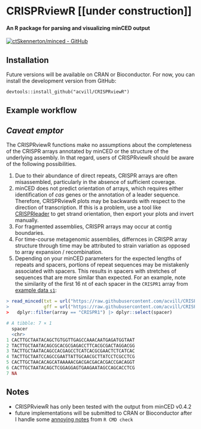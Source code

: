 

# CRISPRviewR [[under construction]]

#### An R package for parsing and visualizing minCED output
[![ctSkennerton/minced - GitHub](https://gh-card.dev/repos/ctSkennerton/minced.svg)](https://github.com/ctSkennerton/minced)

## Installation

Future versions will be available on CRAN or Bioconductor. For now, you can install the development version from GitHub:
```
devtools::install_github("acvill/CRISPRviewR")
```

## Example workflow
 

## *Caveat emptor*

The CRISPRviewR functions make no assumptions about the completeness of the CRISPR arrays annotated by minCED or the structure of the underlying assembly. 
In that regard, users of CRISPRviewR should be aware of the following possibilities.  
 1. Due to their abundance of direct repeats, CRISPR arrays are often misassembled, particularly in the absence of sufficient coverage.
 2. minCED does not predict orientation of arrays, which requires either identification of *cas* genes or the annotation of a leader sequence. Therefore, CRISPRviewR plots may be backwards with respect to the direction of transcription. If this is a problem, use a tool like [CRISPRleader](https://doi.org/10.1093/bioinformatics/btw454) to get strand orientation, then export your plots and invert manually. 
 3. For fragmented assemblies, CRISPR arrays may occur at contig boundaries.
 4. For time-course metagenomic assemblies, differnces in CRISPR array structure through time may be attributed to strain variation as opposed to array expansion / recombination.
 5. Depending on your minCED parameters for the expected lengths of repeats and spacers, portions of repeat sequences may be mistakenly associated with spacers. This results in spacers with stretches of sequences that are more similar than expected. For an example, note the similarity of the first 16 nt of each spacer in the `CRISPR1` array from [example data `s1`](https://github.com/acvill/CRISPRviewR/tree/master/example_data_minced):
```r
> read_minced(txt = url("https://raw.githubusercontent.com/acvill/CRISPRviewR/master/example_data_minced/s1.txt"),
>             gff = url("https://raw.githubusercontent.com/acvill/CRISPRviewR/master/example_data_minced/s1.gff")) |>
>   dplyr::filter(array == "CRISPR1") |> dplyr::select(spacer)

# A tibble: 7 × 1
  spacer                                        
  <chr>                                         
1 CACTTGCTAATACAGCTGTGGTTGAGCCAAACAATGAGATGGTAAT
2 TACTTGCTAATACAGCGCACGCGAGACCTTCACGCGACTAGGACGG
3 TACTTGCTAATACAGCCACGAGCCTCATCACGCGAACTCTCATCAC
4 TACTTGCTAATCCAGCCGAATTATTGCAACGCTTATCCTCGCCTCG
5 CACTTGCTAACACAGCATAAAAACGACGACGACACGACCGACAGGT
6 CACTTGCTAATACAGCTCGGAGGAGTGAAGAATAGCCAGCACCTCG
7 NA 
```

## Notes

- CRISPRviewR has only been tested with the output from minCED v0.4.2
- future implementations will be submitted to CRAN or Bioconductor after I handle some [annoying notes](https://stackoverflow.com/q/9439256/7976890) from `R CMD check`
